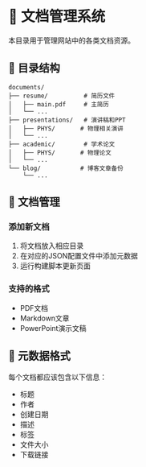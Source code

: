 # 📄 文档管理系统

本目录用于管理网站中的各类文档资源。

## 📁 目录结构

```
documents/
├── resume/          # 简历文件
│   ├── main.pdf     # 主简历
│   └── ...
├── presentations/   # 演讲稿和PPT
│   ├── PHYS/       # 物理相关演讲
│   └── ...
├── academic/        # 学术论文
│   ├── PHYS/       # 物理论文
│   └── ...
└── blog/           # 博客文章备份
    └── ...
```

## 🔧 文档管理

### 添加新文档
1. 将文档放入相应目录
2. 在对应的JSON配置文件中添加元数据
3. 运行构建脚本更新页面

### 支持的格式
- PDF文档
- Markdown文章
- PowerPoint演示文稿

## 📝 元数据格式

每个文档都应该包含以下信息：
- 标题
- 作者
- 创建日期
- 描述
- 标签
- 文件大小
- 下载链接